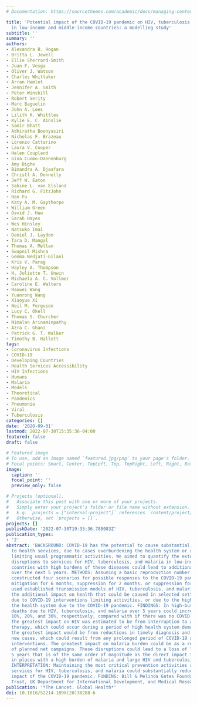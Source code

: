 ```yaml
---
# Documentation: https://sourcethemes.com/academic/docs/managing-content/

title: 'Potential impact of the COVID-19 pandemic on HIV, tuberculosis, and malaria
  in low-income and middle-income countries: a modelling study'
subtitle: ''
summary: ''
authors:
- Alexandra B. Hogan
- Britta L. Jewell
- Ellie Sherrard-Smith
- Juan F. Vesga
- Oliver J. Watson
- Charles Whittaker
- Arran Hamlet
- Jennifer A. Smith
- Peter Winskill
- Robert Verity
- Marc Baguelin
- John A. Lees
- Lilith K. Whittles
- Kylie E. C. Ainslie
- Samir Bhatt
- Adhiratha Boonyasiri
- Nicholas F. Brazeau
- Lorenzo Cattarino
- Laura V. Cooper
- Helen Coupland
- Gina Cuomo-Dannenburg
- Amy Dighe
- Bimandra A. Djaafara
- Christl A. Donnelly
- Jeff W. Eaton
- Sabine L. van Elsland
- Richard G. FitzJohn
- Han Fu
- Katy A. M. Gaythorpe
- William Green
- David J. Haw
- Sarah Hayes
- Wes Hinsley
- Natsuko Imai
- Daniel J. Laydon
- Tara D. Mangal
- Thomas A. Mellan
- Swapnil Mishra
- Gemma Nedjati-Gilani
- Kris V. Parag
- Hayley A. Thompson
- H. Juliette T. Unwin
- Michaela A. C. Vollmer
- Caroline E. Walters
- Haowei Wang
- Yuanrong Wang
- Xiaoyue Xi
- Neil M. Ferguson
- Lucy C. Okell
- Thomas S. Churcher
- Nimalan Arinaminpathy
- Azra C. Ghani
- Patrick G. T. Walker
- Timothy B. Hallett
tags:
- Coronavirus Infections
- COVID-19
- Developing Countries
- Health Services Accessibility
- HIV Infections
- Humans
- Malaria
- Models
- Theoretical
- Pandemics
- Pneumonia
- Viral
- Tuberculosis
categories: []
date: '2020-09-01'
lastmod: 2022-07-30T15:35:36-04:00
featured: false
draft: false

# Featured image
# To use, add an image named `featured.jpg/png` to your page's folder.
# Focal points: Smart, Center, TopLeft, Top, TopRight, Left, Right, BottomLeft, Bottom, BottomRight.
image:
  caption: ''
  focal_point: ''
  preview_only: false

# Projects (optional).
#   Associate this post with one or more of your projects.
#   Simply enter your project's folder or file name without extension.
#   E.g. `projects = ["internal-project"]` references `content/project/deep-learning/index.md`.
#   Otherwise, set `projects = []`.
projects: []
publishDate: '2022-07-30T19:35:36.788083Z'
publication_types:
- '2'
abstract: 'BACKGROUND: COVID-19 has the potential to cause substantial disruptions
  to health services, due to cases overburdening the health system or response measures
  limiting usual programmatic activities. We aimed to quantify the extent to which
  disruptions to services for HIV, tuberculosis, and malaria in low-income and middle-income
  countries with high burdens of these diseases could lead to additional loss of life
  over the next 5 years. METHODS: Assuming a basic reproduction number of 3·0, we
  constructed four scenarios for possible responses to the COVID-19 pandemic: no action,
  mitigation for 6 months, suppression for 2 months, or suppression for 1 year. We
  used established transmission models of HIV, tuberculosis, and malaria to estimate
  the additional impact on health that could be caused in selected settings, either
  due to COVID-19 interventions limiting activities, or due to the high demand on
  the health system due to the COVID-19 pandemic. FINDINGS: In high-burden settings,
  deaths due to HIV, tuberculosis, and malaria over 5 years could increase by up to
  10%, 20%, and 36%, respectively, compared with if there was no COVID-19 pandemic.
  The greatest impact on HIV was estimated to be from interruption to antiretroviral
  therapy, which could occur during a period of high health system demand. For tuberculosis,
  the greatest impact would be from reductions in timely diagnosis and treatment of
  new cases, which could result from any prolonged period of COVID-19 suppression
  interventions. The greatest impact on malaria burden could be as a result of interruption
  of planned net campaigns. These disruptions could lead to a loss of life-years over
  5 years that is of the same order of magnitude as the direct impact from COVID-19
  in places with a high burden of malaria and large HIV and tuberculosis epidemics.
  INTERPRETATION: Maintaining the most critical prevention activities and health-care
  services for HIV, tuberculosis, and malaria could substantially reduce the overall
  impact of the COVID-19 pandemic. FUNDING: Bill & Melinda Gates Foundation, Wellcome
  Trust, UK Department for International Development, and Medical Research Council.'
publication: '*The Lancet. Global Health*'
doi: 10.1016/S2214-109X(20)30288-6
---
```

